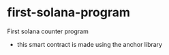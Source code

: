 # first-solana-program
First solana counter program
- this smart contract is made using the anchor library
